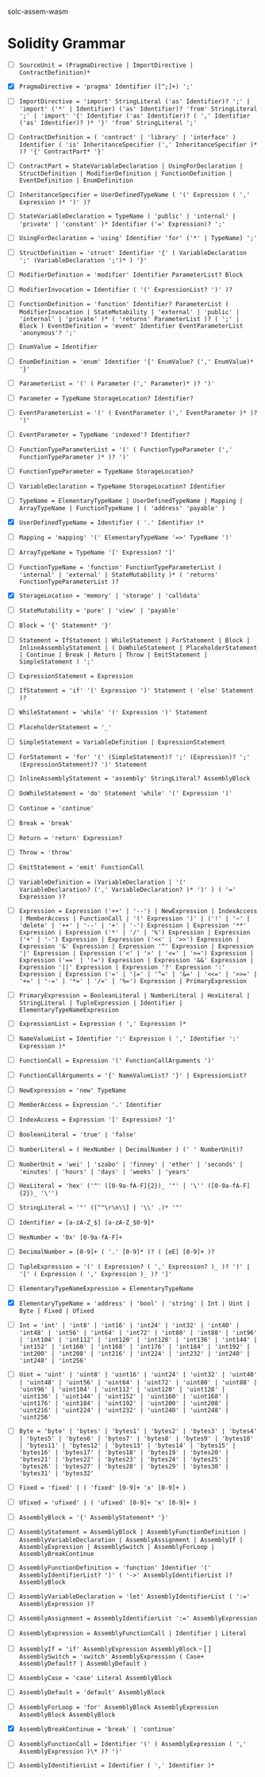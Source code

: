 solc-assem-wasm

# Solidity Grammar

- [ ] `SourceUnit = (PragmaDirective | ImportDirective | ContractDefinition)*`

- [x] `PragmaDirective = 'pragma' Identifier ([^;]+) ';'`

- [ ] `ImportDirective = 'import' StringLiteral ('as' Identifier)? ';' | 'import' ('*' | Identifier) ('as' Identifier)? 'from' StringLiteral ';' | 'import' '{' Identifier ('as' Identifier)? ( ',' Identifier ('as' Identifier)? )* '}' 'from' StringLiteral ';'`

- [ ] `ContractDefinition = ( 'contract' | 'library' | 'interface' ) Identifier ( 'is' InheritanceSpecifier (',' InheritanceSpecifier )* )? '{' ContractPart* '}'`

- [ ] `ContractPart = StateVariableDeclaration | UsingForDeclaration | StructDefinition | ModifierDefinition | FunctionDefinition | EventDefinition | EnumDefinition`

- [ ] `InheritanceSpecifier = UserDefinedTypeName ( '(' Expression ( ',' Expression )* ')' )?`

- [ ] `StateVariableDeclaration = TypeName ( 'public' | 'internal' | 'private' | 'constant' )* Identifier ('=' Expression)? ';'`
- [ ] `UsingForDeclaration = 'using' Identifier 'for' ('*' | TypeName) ';'`
- [ ] `StructDefinition = 'struct' Identifier '{' ( VariableDeclaration ';' (VariableDeclaration ';')* ) '}'`

- [ ] `ModifierDefinition = 'modifier' Identifier ParameterList? Block`
- [ ] `ModifierInvocation = Identifier ( '(' ExpressionList? ')' )?`

- [ ] `FunctionDefinition = 'function' Identifier? ParameterList ( ModifierInvocation | StateMutability | 'external' | 'public' | 'internal' | 'private' )* ( 'returns' ParameterList )? ( ';' | Block ) EventDefinition = 'event' Identifier EventParameterList 'anonymous'? ';'`

- [ ] `EnumValue = Identifier`
- [ ] `EnumDefinition = 'enum' Identifier '{' EnumValue? (',' EnumValue)* '}'`

- [ ] `ParameterList = '(' ( Parameter (',' Parameter)* )? ')'`
- [ ] `Parameter = TypeName StorageLocation? Identifier?`

- [ ] `EventParameterList = '(' ( EventParameter (',' EventParameter )* )? ')'`
- [ ] `EventParameter = TypeName 'indexed'? Identifier?`

- [ ] `FunctionTypeParameterList = '(' ( FunctionTypeParameter (',' FunctionTypeParameter )* )? ')'`
- [ ] `FunctionTypeParameter = TypeName StorageLocation?`

- [ ] `VariableDeclaration = TypeName StorageLocation? Identifier`

- [ ] `TypeName = ElementaryTypeName | UserDefinedTypeName | Mapping | ArrayTypeName | FunctionTypeName | ( 'address' 'payable' )`

- [x] `UserDefinedTypeName = Identifier ( '.' Identifier )*`

- [ ] `Mapping = 'mapping' '(' ElementaryTypeName '=>' TypeName ')'`
- [ ] `ArrayTypeName = TypeName '[' Expression? ']'`
- [ ] `FunctionTypeName = 'function' FunctionTypeParameterList ( 'internal' | 'external' | StateMutability )* ( 'returns' FunctionTypeParameterList )?`
- [x] `StorageLocation = 'memory' | 'storage' | 'calldata'`
- [ ] `StateMutability = 'pure' | 'view' | 'payable'`

- [ ] `Block = '{' Statement* '}'`
- [ ] `Statement = IfStatement | WhileStatement | ForStatement | Block | InlineAssemblyStatement | ( DoWhileStatement | PlaceholderStatement | Continue | Break | Return | Throw | EmitStatement | SimpleStatement ) ';'`

- [ ] `ExpressionStatement = Expression`
- [ ] `IfStatement = 'if' '(' Expression ')' Statement ( 'else' Statement )?`
- [ ] `WhileStatement = 'while' '(' Expression ')' Statement`
- [ ] `PlaceholderStatement = '_'`
- [ ] `SimpleStatement = VariableDefinition | ExpressionStatement`
- [ ] `ForStatement = 'for' '(' (SimpleStatement)? ';' (Expression)? ';' (ExpressionStatement)? ')' Statement`
- [ ] `InlineAssemblyStatement = 'assembly' StringLiteral? AssemblyBlock`
- [ ] `DoWhileStatement = 'do' Statement 'while' '(' Expression ')'`
- [ ] `Continue = 'continue'`
- [ ] `Break = 'break'`
- [ ] `Return = 'return' Expression?`
- [ ] `Throw = 'throw'`
- [ ] `EmitStatement = 'emit' FunctionCall`
- [ ] `VariableDefinition = (VariableDeclaration | '(' VariableDeclaration? (',' VariableDeclaration? )* ')' ) ( '=' Expression )?`

- [ ] `Expression = Expression ('++' | '--') | NewExpression | IndexAccess | MemberAccess | FunctionCall | '(' Expression ')' | ('!' | '~' | 'delete' | '++' | '--' | '+' | '-') Expression | Expression '**' Expression | Expression ('*' | '/' | '%') Expression | Expression ('+' | '-') Expression | Expression ('<<' | '>>') Expression | Expression '&' Expression | Expression '^' Expression | Expression '|' Expression | Expression ('<' | '>' | '<=' | '>=') Expression | Expression ('==' | '!=') Expression | Expression '&&' Expression | Expression '||' Expression | Expression '?' Expression ':' Expression | Expression ('=' | '|=' | '^=' | '&=' | '<<=' | '>>=' | '+=' | '-=' | '*=' | '/=' | '%=') Expression | PrimaryExpression`

- [ ] `PrimaryExpression = BooleanLiteral | NumberLiteral | HexLiteral | StringLiteral | TupleExpression | Identifier | ElementaryTypeNameExpression`

- [ ] `ExpressionList = Expression ( ',' Expression )*`
- [ ] `NameValueList = Identifier ':' Expression ( ',' Identifier ':' Expression )*`

- [ ] `FunctionCall = Expression '(' FunctionCallArguments ')'`
- [ ] `FunctionCallArguments = '{' NameValueList? '}' | ExpressionList?`

- [ ] `NewExpression = 'new' TypeName`
- [ ] `MemberAccess = Expression '.' Identifier`
- [ ] `IndexAccess = Expression '[' Expression? ']'`

- [ ] `BooleanLiteral = 'true' | 'false'`
- [ ] `NumberLiteral = ( HexNumber | DecimalNumber ) (' ' NumberUnit)?`
- [ ] `NumberUnit = 'wei' | 'szabo' | 'finney' | 'ether' | 'seconds' | 'minutes' | 'hours' | 'days' | 'weeks' | 'years'`
- [ ] `HexLiteral = 'hex' ('"' ([0-9a-fA-F]{2})_ '"' | '\'' ([0-9a-fA-F]{2})_ '\'')`
- [ ] `StringLiteral = '"' ([^"\r\n\\] | '\\' .)* '"'`
- [ ] `Identifier = [a-zA-Z_$] [a-zA-Z_$0-9]*`

- [ ] `HexNumber = '0x' [0-9a-fA-F]+`
- [ ] `DecimalNumber = [0-9]+ ( '.' [0-9]* )? ( [eE] [0-9]+ )?`

- [ ] `TupleExpression = '(' ( Expression? ( ',' Expression? )_ )? ')' | '[' ( Expression ( ',' Expression )_ )? ']'`

- [ ] `ElementaryTypeNameExpression = ElementaryTypeName`

- [x] `ElementaryTypeName = 'address' | 'bool' | 'string' | Int | Uint | Byte | Fixed | Ufixed`

- [ ] `Int = 'int' | 'int8' | 'int16' | 'int24' | 'int32' | 'int40' | 'int48' | 'int56' | 'int64' | 'int72' | 'int80' | 'int88' | 'int96' | 'int104' | 'int112' | 'int120' | 'int128' | 'int136' | 'int144' | 'int152' | 'int160' | 'int168' | 'int176' | 'int184' | 'int192' | 'int200' | 'int208' | 'int216' | 'int224' | 'int232' | 'int240' | 'int248' | 'int256'`

- [ ] `Uint = 'uint' | 'uint8' | 'uint16' | 'uint24' | 'uint32' | 'uint40' | 'uint48' | 'uint56' | 'uint64' | 'uint72' | 'uint80' | 'uint88' | 'uint96' | 'uint104' | 'uint112' | 'uint120' | 'uint128' | 'uint136' | 'uint144' | 'uint152' | 'uint160' | 'uint168' | 'uint176' | 'uint184' | 'uint192' | 'uint200' | 'uint208' | 'uint216' | 'uint224' | 'uint232' | 'uint240' | 'uint248' | 'uint256'`

- [ ] `Byte = 'byte' | 'bytes' | 'bytes1' | 'bytes2' | 'bytes3' | 'bytes4' | 'bytes5' | 'bytes6' | 'bytes7' | 'bytes8' | 'bytes9' | 'bytes10' | 'bytes11' | 'bytes12' | 'bytes13' | 'bytes14' | 'bytes15' | 'bytes16' | 'bytes17' | 'bytes18' | 'bytes19' | 'bytes20' | 'bytes21' | 'bytes22' | 'bytes23' | 'bytes24' | 'bytes25' | 'bytes26' | 'bytes27' | 'bytes28' | 'bytes29' | 'bytes30' | 'bytes31' | 'bytes32'`

- [ ] `Fixed = 'fixed' | ( 'fixed' [0-9]+ 'x' [0-9]+ )`

- [ ] `Ufixed = 'ufixed' | ( 'ufixed' [0-9]+ 'x' [0-9]+ )`

- [ ] `AssemblyBlock = '{' AssemblyStatement* '}'`

- [ ] `AssemblyStatement = AssemblyBlock | AssemblyFunctionDefinition | AssemblyVariableDeclaration | AssemblyAssignment | AssemblyIf | AssemblyExpression | AssemblySwitch | AssemblyForLoop | AssemblyBreakContinue`
- [ ] `AssemblyFunctionDefinition = 'function' Identifier '(' AssemblyIdentifierList? ')' ( '->' AssemblyIdentifierList )? AssemblyBlock`
- [ ] `AssemblyVariableDeclaration = 'let' AssemblyIdentifierList ( ':=' AssemblyExpression )?`
- [ ] `AssemblyAssignment = AssemblyIdentifierList ':=' AssemblyExpression`
- [ ] `AssemblyExpression = AssemblyFunctionCall | Identifier | Literal`
- [ ] `AssemblyIf = 'if' AssemblyExpression AssemblyBlock` - [ ] `AssemblySwitch = 'switch' AssemblyExpression ( Case+ AssemblyDefault? | AssemblyDefault )`
- [ ] `AssemblyCase = 'case' Literal AssemblyBlock`
- [ ] `AssemblyDefault = 'default' AssemblyBlock`
- [ ] `AssemblyForLoop = 'for' AssemblyBlock AssemblyExpression AssemblyBlock AssemblyBlock`
- [x] `AssemblyBreakContinue = 'break' | 'continue'`
- [ ] `AssemblyFunctionCall = Identifier '(' ( AssemblyExpression ( ',' AssemblyExpression )\* )? ')'`

- [ ] `AssemblyIdentifierList = Identifier ( ',' Identifier )*`
